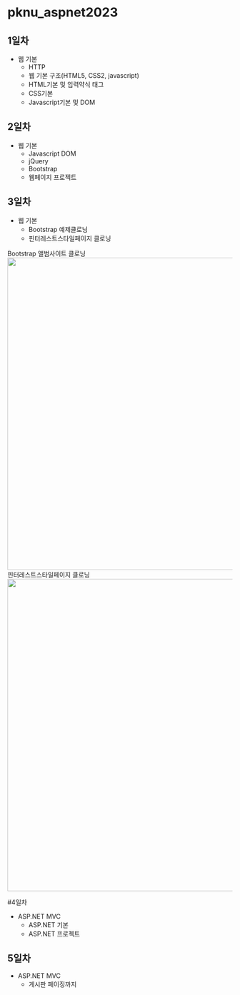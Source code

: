 # pknu_aspnet2023

## 1일차
- 웹 기본
	- HTTP
	- 웹 기본 구조(HTML5, CSS2, javascript)
	- HTML기본 및 입력약식 태그
	- CSS기본
	- Javascript기본 및 DOM
	
## 2일차
- 웹 기본
	- Javascript DOM
	- jQuery
	- Bootstrap
	- 웹페이지 프로젝트
	
## 3일차
- 웹 기본
	- Bootstrap 예제클로닝
	- 핀터레스트스타일페이지 클로닝
	
Bootstrap 앨범사이트 클로닝
<img src="https://raw.githubusercontent.com/Gayeon-Leee/pknu_aspnet2023/main/images/bootstrapalbum.gif" width="700">
핀터레스트스타일페이지 클로닝
<img src="https://raw.githubusercontent.com/Gayeon-Leee/pknu_aspnet2023/main/images/pinterest.gif" width="700">


#4일차
- ASP.NET MVC
	- ASP.NET 기본
	- ASP.NET 프로젝트

## 5일차
- ASP.NET MVC
	- 게시판 페이징까지